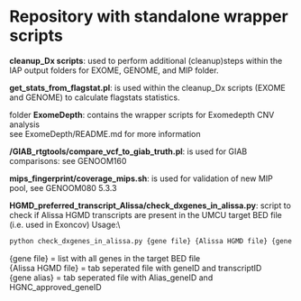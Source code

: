 # Repository with standalone wrapper scripts


**cleanup_Dx scripts**: used to perform additional (cleanup)steps within the IAP output folders for EXOME, GENOME, and MIP folder.


**get_stats_from_flagstat.pl**:	is used within the cleanup_Dx scripts (EXOME and GENOME) to calculate flagstats statistics.


folder **ExomeDepth**:	contains the wrapper scripts for Exomedepth CNV analysis\
			see ExomeDepth/README.md for more information



**/GIAB_rtgtools/compare_vcf_to_giab_truth.pl**: is used for GIAB comparisons: see GENOOM160


**mips_fingerprint/coverage_mips.sh**: is used for validation of new MIP pool, see GENOOM080 5.3.3


**HGMD_preferred_transcript_Alissa/check_dxgenes_in_alissa.py**: script to check if Alissa HGMD transcripts are present in the UMCU target BED file (i.e. used in Exoncov)
Usage:\
``` bash
python check_dxgenes_in_alissa.py {gene file} {Alissa HGMD file} {gene alias}  > {output} 
```
{gene file} = list with all genes in the target BED file\
{Alissa HGMD file} = tab seperated file with geneID and transcriptID\
{gene alias} = tab seperated file with Alias_geneID and HGNC_approved_geneID

